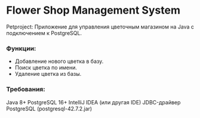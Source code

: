 # Flower Shop Management System
Petproject: Приложение для управления цветочным магазином на Java с подключением к PostgreSQL.

### Функции:
- Добавление нового цветка в базу.
- Поиск цветка по имени.
- Удаление цветка из базы.
  
### Требования:
Java 8+
PostgreSQL 16+
IntelliJ IDEA (или другая IDE)
JDBC-драйвер PostgreSQL (postgresql-42.7.2.jar)
